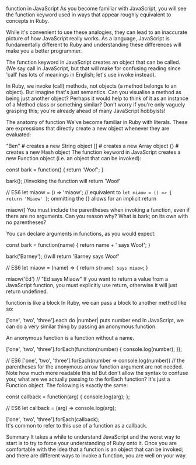 function in JavaScript
As you become familiar with JavaScript, you will see the function keyword used in ways that appear roughly equivalent to concepts in Ruby.

While it's convenient to use these analogies, they can lead to an inaccurate picture of how JavaScript really works. As a language, JavaScript is fundamentally different to Ruby and understanding these differences will make you a better programmer.

The function keyword in JavaScript creates an object that can be called. (We say call in JavaScript, but that will make for confusing reading since 'call' has lots of meanings in English; let's use invoke instead).

In Ruby, we invoke (call) methods, not objects (a method belongs to an object). But imagine that's just semantics. Can you visualise a method as being just another object? Perhaps it would help to think of it as an instance of a Method class or something similar? Don't worry if you're only vaguely grasping this; you're already ahead of many JavaScript hobbyists!

The anatomy of function
We've become familiar in Ruby with literals. These are expressions that directly create a new object whenever they are evaluated:

"Ben"  # creates a new String object
[]  # creates a new Array object
{}  # creates a new Hash object
The function keyword in JavaScript creates a new Function object (i.e. an object that can be invoked):

const bark = function() {
  return 'Woof';
}

bark();  //invoking the function will return 'Woof'

// ES6
let miaow = () => 'miaow'; // equivalent to `let miaow = () => { return 'Miaow' }`; ommitting the {} allows for an implicit return

miaow()
You must include the parentheses when invoking a function, even if there are no arguments. Can you reason why? What is bark; on its own with no parentheses?

You can declare arguments in functions, as you would expect:

const bark = function(name) {
  return name + ' says Woof';
}

bark('Barney');  //will return 'Barney says Woof'

// ES6
let miaow = (name) => {
  return `${name} says miaow`;
}

miaow('Ed') // "Ed says Miaow"
If you want to return a value from a JavaScript function, you must explicitly use return, otherwise it will just return undefined.

function is like a block
In Ruby, we can pass a block to another method like so:

['one', 'two', 'three'].each do |number|
  puts number
end
In JavaScript, we can do a very similar thing by passing an anonymous function.

An anonymous function is a function without a name.

['one', 'two', 'three'].forEach(function(number) {
  console.log(number);
});

// ES6
['one', 'two', 'three'].forEach(number => console.log(number)) // the parentheses for the anonymous arrow function argument are not needed. Note how much more readable this is!
But don't allow the syntax to confuse you; what are we actually passing to the forEach function? It's just a Function object. The following is exactly the same:

const callback = function(arg) {
  console.log(arg);
};

// ES6
let callback = (arg) => console.log(arg);

['one', 'two', 'three'].forEach(callback);  
It's common to refer to this use of a function as a callback.

Summary
It takes a while to understand JavaScript and the worst way to start is to try to force your understanding of Ruby onto it. Once you are comfortable with the idea that a function is an object that can be invoked; and there are different ways to invoke a function, you are well on your way.